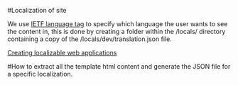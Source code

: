 #Localization of site

We use [IETF language tag](http://en.wikipedia.org/wiki/IETF_language_tag) to specify which language the user wants to see the content in, this is done by creating a folder within the /locals/ directory containing a copy of the /locals/dev/translation.json file.


[Creating localizable web applications](https://developer.mozilla.org/en-US/docs/Web_Localizability/Creating_localizable_web_applications)

#How to extract all the template html content and generate the JSON file for a specific localization.
